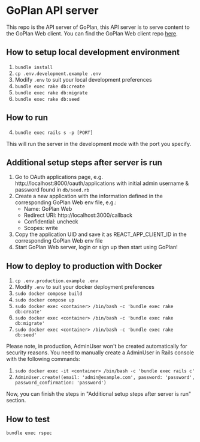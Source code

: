 # GoPlan API server

This repo is the API server of GoPlan, this API server is to serve content to the GoPlan Web client. You can find the GoPlan Web client repo [here](https://github.com/goooooouwa/goplan-web).

## How to setup local development environment

1. `bundle install`
2. `cp .env.development.example .env`
3. Modify `.env` to suit your local development preferences
4. `bundle exec rake db:create`
5. `bundle exec rake db:migrate`
6. `bundle exec rake db:seed`

## How to run

4. `bundle exec rails s -p [PORT]`

This will run the server in the development mode with the port you specify.

## Additional setup steps after server is run

1. Go to OAuth applications page, e.g. http://localhost:8000/oauth/applications with initial admin username & password found in `db/seed.rb`
2. Create a new application with the information defined in the corresponding GoPlan Web env file, e.g.:
    - Name: GoPlan Web
    - Redirect URI: http://localhost:3000/callback
    - Confidential: uncheck
    - Scopes: write
3. Copy the application UID and save it as REACT_APP_CLIENT_ID in the corresponding GoPlan Web env file
4. Start GoPlan Web server, login or sign up then start using GoPlan!

## How to deploy to production with Docker

1. `cp .env.production.example .env`
2. Modify `.env` to suit your docker deployment preferences
3. `sudo docker compose build`
4. `sudo docker compose up`
5. `sudo docker exec <container> /bin/bash -c 'bundle exec rake db:create'`
6. `sudo docker exec <container> /bin/bash -c 'bundle exec rake db:migrate'`
7. `sudo docker exec <container> /bin/bash -c 'bundle exec rake db:seed'`

Please note, in production, AdminUser won't be created automatically for security reasons. You need to manually create a AdminUser in Rails console with the following commands:

1. `sudo docker exec -it <container> /bin/bash -c 'bundle exec rails c'`
2. `AdminUser.create!(email: 'admin@example.com', password: 'password', password_confirmation: 'password')`

Now, you can finish the steps in "Additional setup steps after server is run" section.

## How to test

`bundle exec rspec`
